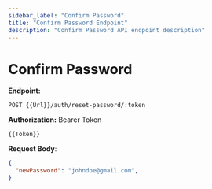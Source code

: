 ```yaml
---
sidebar_label: "Confirm Password"
title: "Confirm Password Endpoint"
description: "Confirm Password API endpoint description"
---
```


# Confirm Password

**Endpoint:**

```
POST {{Url}}/auth/reset-password/:token
```

**Authorization:** Bearer Token

```
{{Token}}
```

**Request Body**:

```json
{
  "newPassword": "johndoe@gmail.com",
}
```
